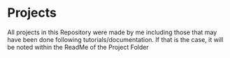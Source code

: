 # Projects  
All projects in this Repository were made by me including those that may have been done following tutorials/documentation. If that is the case, it will be noted within the ReadMe of the Project Folder

